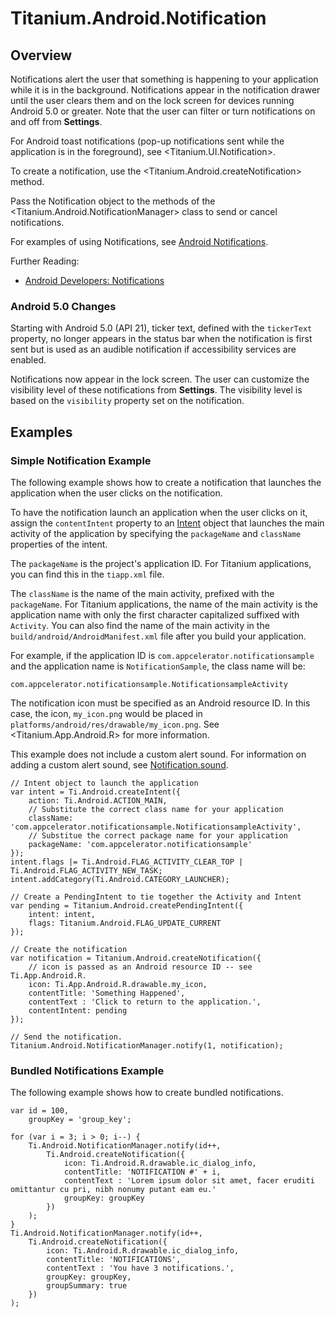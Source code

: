 # Titanium.Android.Notification

<ProxySummary/>

## Overview

Notifications alert the user that something is happening to your application while it is
in the background. Notifications appear in the notification drawer until the user
clears them and on the lock screen for devices running Android 5.0 or greater.
Note that the user can filter or turn notifications on and off from **Settings**.

For Android toast notifications (pop-up notifications sent while the application is in the
foreground), see <Titanium.UI.Notification>.

To create a notification, use the <Titanium.Android.createNotification> method.

Pass the Notification object to the methods of the <Titanium.Android.NotificationManager> class
to send or cancel notifications.

For examples of using Notifications, see [Android Notifications](#!/guide/Android_Notifications).

Further Reading:

  * [Android Developers: Notifications](https://developer.android.com/design/patterns/notifications.html)

### Android 5.0 Changes

Starting with Android 5.0 (API 21), ticker text, defined with the `tickerText` property,
no longer appears in the status bar when the notification is first sent but is used as an
audible notification if accessibility services are enabled.

Notifications now appear in the lock screen.  The user can customize the visibility level of
these notifications from **Settings**.  The visibility level is based on the `visibility`
property set on the notification.

## Examples

### Simple Notification Example

The following example shows how to create a notification that launches the
application when the user clicks on the notification.

To have the notification launch an application when the user clicks on it,
assign the `contentIntent` property to an [Intent](Titanium.Android.Intent) object
that launches the main activity of the application by specifying the `packageName`
and `className` properties of the intent.

The `packageName` is the project's application ID. For Titanium applications, you
can find this in the `tiapp.xml` file.

The `className` is the name of the main activity, prefixed with the `packageName`.
For Titanium applications, the name of the main activity is the application name with
only the first character capitalized suffixed with `Activity`.  You can also find the name
of the main activity in the `build/android/AndroidManifest.xml` file after you build your
application.

For example, if the application ID is `com.appcelerator.notificationsample` and the
application name is `NotificationSample`, the class name will be:

    com.appcelerator.notificationsample.NotificationsampleActivity

The notification icon must be specified as an Android resource ID. In this case,
the icon, `my_icon.png` would be placed in `platforms/android/res/drawable/my_icon.png`.
See <Titanium.App.Android.R> for more information.

This example does not include a custom alert sound. For information on adding a
custom alert sound, see [Notification.sound](Titanium.Android.Notification.sound).

    // Intent object to launch the application
    var intent = Ti.Android.createIntent({
        action: Ti.Android.ACTION_MAIN,
        // Substitute the correct class name for your application
        className: 'com.appcelerator.notificationsample.NotificationsampleActivity',
        // Substitue the correct package name for your application
        packageName: 'com.appcelerator.notificationsample'
    });
    intent.flags |= Ti.Android.FLAG_ACTIVITY_CLEAR_TOP | Ti.Android.FLAG_ACTIVITY_NEW_TASK;
    intent.addCategory(Ti.Android.CATEGORY_LAUNCHER);

    // Create a PendingIntent to tie together the Activity and Intent
    var pending = Titanium.Android.createPendingIntent({
        intent: intent,
        flags: Titanium.Android.FLAG_UPDATE_CURRENT
    });

    // Create the notification
    var notification = Titanium.Android.createNotification({
    	// icon is passed as an Android resource ID -- see Ti.App.Android.R.
        icon: Ti.App.Android.R.drawable.my_icon,
    	contentTitle: 'Something Happened',
    	contentText : 'Click to return to the application.',
    	contentIntent: pending
    });

    // Send the notification.
    Titanium.Android.NotificationManager.notify(1, notification);

### Bundled Notifications Example

The following example shows how to create bundled notifications.

    var id = 100,
        groupKey = 'group_key';

    for (var i = 3; i > 0; i--) {
        Ti.Android.NotificationManager.notify(id++,
            Ti.Android.createNotification({
                icon: Ti.Android.R.drawable.ic_dialog_info,
                contentTitle: 'NOTIFICATION #' + i,
                contentText : 'Lorem ipsum dolor sit amet, facer eruditi omittantur cu pri, nibh nonumy putant eam eu.'
                groupKey: groupKey
            })
        );
    }
    Ti.Android.NotificationManager.notify(id++,
        Ti.Android.createNotification({
            icon: Ti.Android.R.drawable.ic_dialog_info,
            contentTitle: 'NOTIFICATIONS',
            contentText : 'You have 3 notifications.',
            groupKey: groupKey,
            groupSummary: true
        })
    );

<ApiDocs/>
